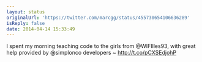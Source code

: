 ```yaml
---
layout: status
originalUrl: 'https://twitter.com/marcgg/status/455730654106636289'
isReply: false
date: 2014-04-14 15:33:49
---
```


I spent my morning teaching code to the girls from @WIFIlles93, with great help provided by @simplonco developers ~ http://t.co/pCXSEdjohP
